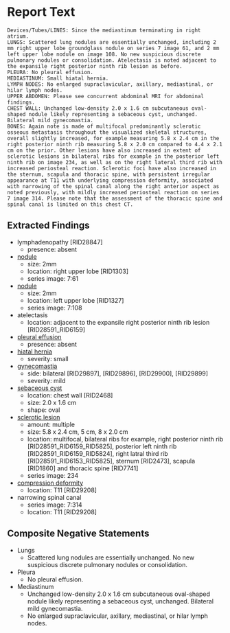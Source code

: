 # Report Text

```text
Devices/Tubes/LINES: Since the mediastinum terminating in right atrium.
LUNGS: Scattered lung nodules are essentially unchanged, including 2 mm right upper lobe groundglass nodule on series 7 image 61, and 2 mm left upper lobe nodule on image 108. No new suspicious discrete pulmonary nodules or consolidation. Atelectasis is noted adjacent to the expansile right posterior ninth rib lesion as before.
PLEURA: No pleural effusion.
MEDIASTINUM: Small hiatal hernia.
LYMPH NODES: No enlarged supraclavicular, axillary, mediastinal, or hilar lymph nodes.
UPPER ABDOMEN: Please see concurrent abdominal MRI for abdominal findings.
CHEST WALL: Unchanged low-density 2.0 x 1.6 cm subcutaneous oval-shaped nodule likely representing a sebaceous cyst, unchanged. Bilateral mild gynecomastia.
BONES: Again note is made of multifocal predominantly sclerotic osseous metastasis throughout the visualized skeletal structures, overall slightly increased, for example measuring 5.8 x 2.4 cm in the right posterior ninth rib measuring 5.8 x 2.0 cm compared to 4.4 x 2.1 cm on the prior. Other lesions have also increased in extent of sclerotic lesions in bilateral ribs for example in the posterior left ninth rib on image 234, as well as on the right lateral third rib with increased periosteal reaction. Sclerotic foci have also increased in the sternum, scapula and thoracic spine, with persistent irregular appearance at T11 with underlying compression deformity, associated with narrowing of the spinal canal along the right anterior aspect as noted previously, with mildly increased periosteal reaction on series 7 image 314. Please note that the assessment of the thoracic spine and spinal canal is limited on this chest CT.
```

## Extracted Findings

- lymphadenopathy \[RID28847\]
  - presence: absent
- [nodule](../../definitions/hood/pulmonary-nodule.md)
  - size: 2mm
  - location: right upper lobe \[RID1303\]
  - series image: 7:61
- [nodule](../../definitions/hood/pulmonary-nodule.md)
  - size: 2mm
  - location: left upper lobe \[RID1327\]
  - series image: 7:108
- atelectasis
  - location: adjacent to the expansile right posterior ninth rib lesion \[RID28591_RID6159\]
- [pleural effusion](../../definitions/hood/pleural-effusion.md)
  - presence: absent
- [hiatal hernia](../../definitions/nuance/hiatal_hernia.json)
  - severity: small
- [gynecomastia](../../definitions/hood/gynecomastia.md)
  - side: bilateral \[RID29897\], \[RID29896\], \[RID29900\], \[RID29899\]
  - severity: mild
- [sebaceous cyst](../../definitions/upmedic/Cyst.cde.md)
  - location: chest wall \[RID2468\]
  - size: 2.0 x 1.6 cm
  - shape: oval
- [sclerotic lesion](../../definitions/hood/sclerotic-lesion.md)
  - amount: multiple
  - size: 5.8 x 2.4 cm, 5 cm, 8 x 2.0 cm
  - location: multifocal, bilateral ribs for example, right posterior ninth rib \[RID28591_RID6159_RID5825\], posterior left ninth rib \[RID28591_RID6159_RID5824\], right latral third rib \[RID28591_RID6153_RID5825\], sternum \[RID2473\], scapula \[RID1860\] and thoracic spine \[RID7741\]
  - series image: 234
- [compression deformity](../../definitions/hood/compression-fracture.md)
  - location: T11 \[RID29208\]
- narrowing spinal canal
  - series image: 7:314
  - location: T11 \[RID29208\]
  
## Composite Negative Statements

- Lungs
  - Scattered lung nodules are essentially unchanged. No new suspicious discrete pulmonary nodules or consolidation.
- Pleura
  - No pleural effusion.
- Mediastinum
  - Unchanged low-density 2.0 x 1.6 cm subcutaneous oval-shaped nodule likely representing a sebaceous cyst, unchanged. Bilateral mild gynecomastia.
  - No enlarged supraclavicular, axillary, mediastinal, or hilar lymph nodes.
